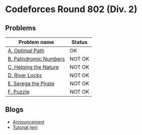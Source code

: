 # Codeforces Round 802 (Div. 2)

## Problems

|Problem name|Status|
|------------|---------|
| [A. Optimal Path](problems/A._Optimal_Path.md)|OK|
| [B. Palindromic Numbers ](problems/B._Palindromic_Numbers_.md)|NOT OK|
| [C. Helping the Nature](problems/C._Helping_the_Nature.md)|NOT OK|
| [D. River Locks](problems/D._River_Locks.md)|NOT OK|
| [E. Serega the Pirate](problems/E._Serega_the_Pirate.md)|NOT OK|
| [F. Puzzle](problems/F._Puzzle.md)|NOT OK|
## Blogs

- [Announcement](blogs/Announcement.md)
- [Tutorial (en)](blogs/Tutorial_(en).md)
